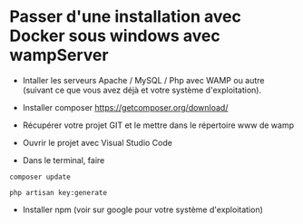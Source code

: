# Passer d'une installation avec Docker sous windows avec wampServer

- Intaller les serveurs Apache / MySQL / Php avec WAMP ou autre (suivant ce que vous avez déjà et votre système d'exploitation).

- Installer composer 
https://getcomposer.org/download/

- Récupérer votre projet GIT et le mettre dans le répertoire www de wamp
- Ouvrir le projet avec Visual Studio Code
- Dans le terminal, faire
```
composer update

php artisan key:generate
```
- Installer npm (voir sur google pour votre système d'exploitation)